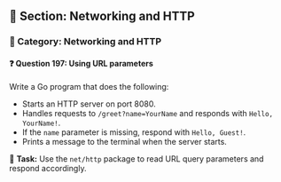 ## 📘 Section: Networking and HTTP  
### 🔹 Category: Networking and HTTP  
#### ❓ Question 197: Using URL parameters

Write a Go program that does the following:

- Starts an HTTP server on port 8080.
- Handles requests to `/greet?name=YourName` and responds with `Hello, YourName!`.
- If the `name` parameter is missing, respond with `Hello, Guest!`.
- Prints a message to the terminal when the server starts.

🔧 **Task:** Use the `net/http` package to read URL query parameters and respond accordingly.
